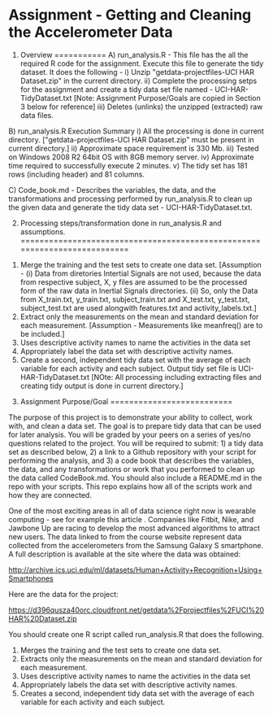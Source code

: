 Assignment - Getting and Cleaning the Accelerometer Data
========================================================

1) Overview
===========
A) run_analysis.R - This file has the all the required R code for the assignment. Execute this file to generate the tidy dataset. It does the following - 
i) Unzip "getdata-projectfiles-UCI HAR Dataset.zip" in the current directory. 
ii) Complete the processing setps for the assignment and create a tidy data set file named - UCI-HAR-TidyDataset.txt [Note: Assignment Purpose/Goals are copied in Section 3 below for reference]
iii) Deletes (unlinks) the unzipped (extracted) raw data files. 

B) run_analysis.R Execution Summary
i) All the processing is done in current directory.
["getdata-projectfiles-UCI HAR Dataset.zip" must be present in current directory.]
ii) Approximate space requirement is 330 Mb.
iii) Tested on Windows 2008 R2 64bit OS with 8GB memory server. 
iv) Approximate time required to successfully execute  2 minutes. 
v) The tidy set has 181 rows (including header) and 81 columns. 

C) Code_book.md - Describes the variables, the data, and the transformations and processing performed by run_analysis.R to clean up the given data and generate the tidy data set - UCI-HAR-TidyDataset.txt. 

2) Processing steps/transformation done in run_analysis.R and assumptions. 
==========================================================================

1.  Merge the training and the test sets to create one data set.
    [Assumption - (i) Data from diretories Intertial Signals are not used, because 
    the data from respective subject, X, y files are assumed to be the processed 
    form of the raw data in Inertial Signals directories. 
    (ii) So, only the Data from X_train.txt, y_train.txt, subject_train.txt and 
    X_test.txt, y_test.txt, subject_test.txt are used alongwith features.txt and 
    activity_labels.txt.]
2.  Extract only the measurements on the mean and standard deviation for 
    each measurement. 
    [Assumption - Measurements like meanfreq() are to be included.]
3.	Uses descriptive activity names to name the activities in the data set
4.	Appropriately label the data set with descriptive activity names. 
5.	Create a second, independent tidy data set with the average of each 
    variable for each activity and each subject. 
    Output tidy set file is UCI-HAR-TidyDataset.txt
    [NOte: All processing including extracting files and creating tidy output
    is done in current directory.] 

3) Assignment Purpose/Goal
==========================

The purpose of this project is to demonstrate your ability to collect, work with, and clean a data set. The goal is to prepare tidy data that can be used for later analysis. You will be graded by your peers on a series of yes/no questions related to the project. You will be required to submit: 1) a tidy data set as described below, 2) a link to a Github repository with your script for performing the analysis, and 3) a code book that describes the variables, the data, and any transformations or work that you performed to clean up the data called CodeBook.md. You should also include a README.md in the repo with your scripts. This repo explains how all of the scripts work and how they are connected. 

One of the most exciting areas in all of data science right now is wearable computing - see for example this article . Companies like Fitbit, Nike, and Jawbone Up are racing to develop the most advanced algorithms to attract new users. The data linked to from the course website represent data collected from the accelerometers from the Samsung Galaxy S smartphone. A full description is available at the site where the data was obtained: 

http://archive.ics.uci.edu/ml/datasets/Human+Activity+Recognition+Using+Smartphones 

Here are the data for the project: 

https://d396qusza40orc.cloudfront.net/getdata%2Fprojectfiles%2FUCI%20HAR%20Dataset.zip 

You should create one R script called run_analysis.R that does the following. 

1.  Merges the training and the test sets to create one data set.
2.	Extracts only the measurements on the mean and standard deviation for each measurement. 
3.	Uses descriptive activity names to name the activities in the data set
4.	Appropriately labels the data set with descriptive activity names. 
5.	Creates a second, independent tidy data set with the average of each variable for each activity and each subject. 


